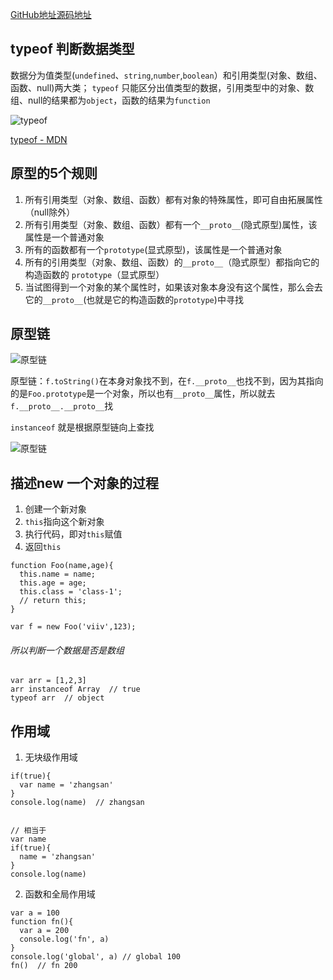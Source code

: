[GitHub地址源码地址](https://github.com/viivLgr/jsBasicSummary)
##  typeof 判断数据类型

数据分为值类型(`undefined`、`string`,`number`,`boolean`）和引用类型(对象、数组、函数、null)两大类；
`typeof` 只能区分出值类型的数据，引用类型中的对象、数组、null的结果都为`object`，函数的结果为`function`

![typeof](http://upload-images.jianshu.io/upload_images/5311449-19fbe89600c70f79.png?imageMogr2/auto-orient/strip%7CimageView2/2/w/1240)

[typeof - MDN](https://developer.mozilla.org/zh-CN/docs/Web/JavaScript/Reference/Operators/typeof)



## 原型的5个规则
1. 所有引用类型（对象、数组、函数）都有对象的特殊属性，即可自由拓展属性（null除外）
2. 所有引用类型（对象、数组、函数）都有一个`__proto__`(隐式原型)属性，该属性是一个普通对象
3. 所有的函数都有一个`prototype`(显式原型)，该属性是一个普通对象
4. 所有的引用类型（对象、数组、函数）的`__proto__`（隐式原型）都指向它的构造函数的 `prototype`（显式原型）
5. 当试图得到一个对象的某个属性时，如果该对象本身没有这个属性，那么会去它的`__proto__`(也就是它的构造函数的`prototype`)中寻找

## 原型链

![原型链](http://upload-images.jianshu.io/upload_images/5311449-46c00464e86ace27.png?imageMogr2/auto-orient/strip%7CimageView2/2/w/1240)

原型链：`f.toString()`在本身对象找不到，在`f.__proto__`也找不到，因为其指向的是`Foo.prototype`是一个对象，所以也有`__proto__`属性，所以就去`f.__proto__.__proto__`找

`instanceof` 就是根据原型链向上查找

![原型链](http://upload-images.jianshu.io/upload_images/5311449-f837451dbd5b2a7f.png?imageMogr2/auto-orient/strip%7CimageView2/2/w/1240)

## 描述new 一个对象的过程

1. 创建一个新对象
2. `this`指向这个新对象
3. 执行代码，即对`this`赋值
4. 返回`this`
```
function Foo(name,age){
  this.name = name;
  this.age = age;
  this.class = 'class-1';
  // return this;
}

var f = new Foo('viiv',123);
```

###### 所以判断一个数据是否是数组 
```
var arr = [1,2,3]
arr instanceof Array  // true
typeof arr  // object
```

## 作用域

1. 无块级作用域
```
if(true){
  var name = 'zhangsan'
}
console.log(name)  // zhangsan


// 相当于
var name
if(true){
  name = 'zhangsan'
}
console.log(name)
```

2. 函数和全局作用域
```
var a = 100
function fn(){
  var a = 200
  console.log('fn', a)
}
console.log('global', a) // global 100
fn()  // fn 200
```


